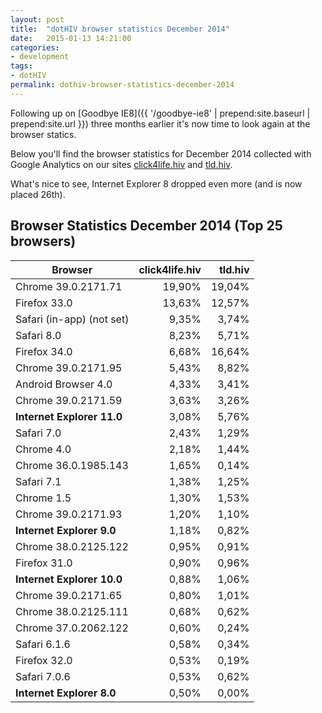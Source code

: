 ```yaml
---
layout: post
title:  "dotHIV browser statistics December 2014"
date:   2015-01-13 14:21:00
categories:
- development
tags:
- dotHIV
permalink: dothiv-browser-statistics-december-2014
---
```


Following up on [Goodbye IE8]({{ '/goodbye-ie8' | prepend:site.baseurl | prepend:site.url }}) three months earlier it's now time to look again at the browser statics.

Below you'll find the browser statistics for December 2014 collected with Google Analytics on our sites [click4life.hiv](https://click4life.hiv/) and [tld.hiv](https://tld.hiv/).

What's nice to see, Internet Explorer 8 dropped even more (and is now placed 26th).

## Browser Statistics December 2014 (Top 25 browsers)

| Browser | click4life.hiv | tld.hiv |
| --------|---------------:|--------:|
| Chrome 39.0.2171.71 | 19,90% | 19,04% |
| Firefox 33.0 | 13,63% | 12,57% |
| Safari (in-app) (not set) | 9,35% | 3,74% |
| Safari 8.0 | 8,23% | 5,71% |
| Firefox 34.0 | 6,68% | 16,64% |
| Chrome 39.0.2171.95 | 5,43% | 8,82% |
| Android Browser 4.0 | 4,33% | 3,41% |
| Chrome 39.0.2171.59 | 3,63% | 3,26% |
| **Internet Explorer 11.0** | 3,08% | 5,76% |
| Safari 7.0 | 2,43% | 1,29% |
| Chrome 4.0 | 2,18% | 1,44% |
| Chrome 36.0.1985.143 | 1,65% | 0,14% |
| Safari 7.1 | 1,38% | 1,25% |
| Chrome 1.5 | 1,30% | 1,53% |
| Chrome 39.0.2171.93 | 1,20% | 1,10% |
| **Internet Explorer 9.0** | 1,18% | 0,82% |
| Chrome 38.0.2125.122 | 0,95% | 0,91% |
| Firefox 31.0 | 0,90% | 0,96% |
| **Internet Explorer 10.0** | 0,88% | 1,06% |
| Chrome 39.0.2171.65 | 0,80% | 1,01% |
| Chrome 38.0.2125.111 | 0,68% | 0,62% |
| Chrome 37.0.2062.122 | 0,60% | 0,24% |
| Safari 6.1.6 | 0,58% | 0,34% |
| Firefox 32.0 | 0,53% | 0,19% |
| Safari 7.0.6 | 0,53% | 0,62% |
| **Internet Explorer 8.0** | 0,50% | 0,00% |
